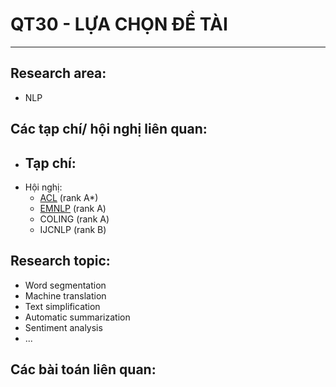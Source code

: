 # QT30 - LỰA CHỌN ĐỀ TÀI
--------
## Research area:  
- NLP
## Các tạp chí/ hội nghị liên quan:
- Tạp chí:    
  - 
- Hội nghị:   
  - [ACL](https://www.aclweb.org/portal/) (rank A*) 
  - [EMNLP](https://2021.emnlp.org/) (rank A)
  - COLING (rank A)
  - IJCNLP (rank B)
## Research topic:  
- Word segmentation  
- Machine translation
- Text simplification  
- Automatic summarization  
- Sentiment analysis
- ...
## Các bài toán liên quan:  

